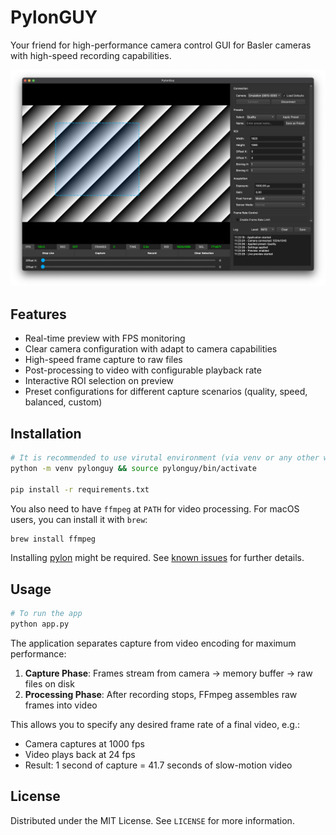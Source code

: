 # PylonGUY

Your friend for high-performance camera control GUI for Basler cameras with high-speed recording capabilities.

![preview](https://raw.githubusercontent.com/merv1n34k/pylonguy/refs/heads/master/docs/preview.png)

## Features

- Real-time preview with FPS monitoring
- Clear camera configuration with adapt to camera capabilities
- High-speed frame capture to raw files
- Post-processing to video with configurable playback rate
- Interactive ROI selection on preview
- Preset configurations for different capture scenarios (quality, speed,
  balanced, custom)

## Installation

```bash
# It is recommended to use virutal environment (via venv or any other way)
python -m venv pylonguy && source pylonguy/bin/activate

pip install -r requirements.txt
```

You also need to have `ffmpeg` at `PATH` for video processing. For macOS users, you can install it with `brew`:

```bash
brew install ffmpeg
```

Installing [pylon](https://www.baslerweb.com/pylon) might be required. See [known issues](https://github.com/basler/pypylon#known-issues) for further details.

## Usage

```bash
# To run the app
python app.py
```

The application separates capture from video encoding for maximum performance:

1. **Capture Phase**: Frames stream from camera → memory buffer → raw files on disk
2. **Processing Phase**: After recording stops, FFmpeg assembles raw frames into video

This allows you to specify any desired frame rate of a final video, e.g.:

- Camera captures at 1000 fps
- Video plays back at 24 fps
- Result: 1 second of capture = 41.7 seconds of slow-motion video

## License

Distributed under the MIT License. See `LICENSE` for more information.
